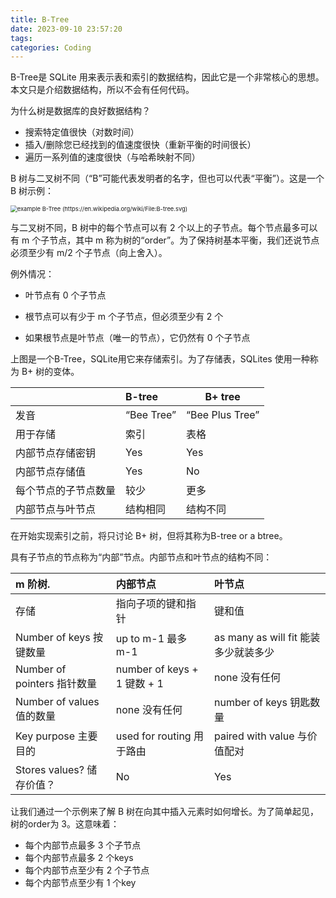```yaml
---
title: B-Tree
date: 2023-09-10 23:57:20
tags:
categories: Coding
---
```




B-Tree是 SQLite 用来表示表和索引的数据结构，因此它是一个非常核心的思想。本文只是介绍数据结构，所以不会有任何代码。

为什么树是数据库的良好数据结构？

- 搜索特定值很快（对数时间）
- 插入/删除您已经找到的值速度很快（重新平衡的时间很长）
- 遍历一系列值的速度很快（与哈希映射不同）

B 树与二叉树不同（“B”可能代表发明者的名字，但也可以代表“平衡”）。这是一个 B 树示例：

<img src="https://cstack.github.io/db_tutorial/assets/images/B-tree.png" alt="example B-Tree (https://en.wikipedia.org/wiki/File:B-tree.svg)" style="zoom:67%;" />



与二叉树不同，B 树中的每个节点可以有 2 个以上的子节点。每个节点最多可以有 m 个子节点，其中 m 称为树的“order”。为了保持树基本平衡，我们还说节点必须至少有 m/2 个子节点（向上舍入）。

例外情况：

- 叶节点有 0 个子节点

- 根节点可以有少于 m 个子节点，但必须至少有 2 个
- 如果根节点是叶节点（唯一的节点），它仍然有 0 个子节点

上图是一个B-Tree，SQLite用它来存储索引。为了存储表，SQLites 使用一种称为 B+ 树的变体。

|                      | B-tree     | B+ tree         |
| :------------------- | :--------- | --------------- |
| 发音                 | “Bee Tree” | “Bee Plus Tree” |
| 用于存储             | 索引       | 表格            |
| 内部节点存储密钥     | Yes        | Yes             |
| 内部节点存储值       | Yes        | No              |
| 每个节点的子节点数量 | 较少       | 更多            |
| 内部节点与叶节点     | 结构相同   | 结构不同        |

在开始实现索引之前，将只讨论 B+ 树，但将其称为B-tree or a btree。

具有子节点的节点称为“内部”节点。内部节点和叶节点的结构不同：

| **m 阶树.**                 | 内部节点                    | 叶节点                               |
| :-------------------------- | :-------------------------- | :----------------------------------- |
| 存储                        | 指向子项的键和指针          | 键和值                               |
| Number of keys 按键数量     | up to m-1 最多 m-1          | as many as will fit 能装多少就装多少 |
| Number of pointers 指针数量 | number of keys + 1 键数 + 1 | none 没有任何                        |
| Number of values 值的数量   | none 没有任何               | number of keys 钥匙数量              |
| Key purpose 主要目的        | used for routing 用于路由   | paired with value 与价值配对         |
| Stores values? 储存价值？   | No                          | Yes                                  |

让我们通过一个示例来了解 B 树在向其中插入元素时如何增长。为了简单起见，树的order为 3。这意味着：

- 每个内部节点最多 3 个子节点
- 每个内部节点最多 2 个keys
- 每个内部节点至少有 2 个子节点
- 每个内部节点至少有 1 个key
